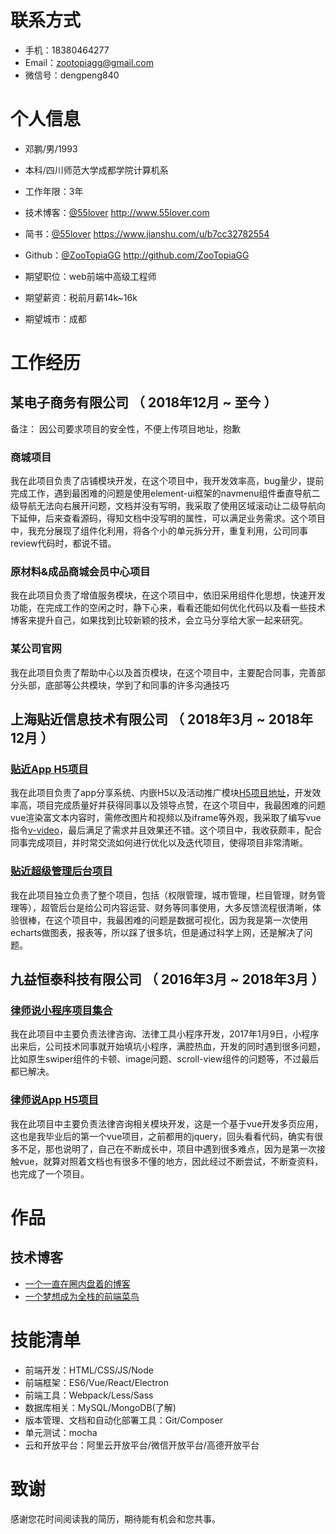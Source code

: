 
# 联系方式

- 手机：18380464277
- Email：zootopiagg@gmail.com
- 微信号：dengpeng840

# 个人信息

 - 邓鹏/男/1993
 - 本科/四川师范大学成都学院计算机系 
 - 工作年限：3年
 - 技术博客：[@55lover](http://www.55lover.com) http://www.55lover.com
 - 简书：[@55lover](https://www.jianshu.com/u/b7cc32782554) https://www.jianshu.com/u/b7cc32782554
 - Github：[@ZooTopiaGG](http://github.com/ZooTopiaGG) http://github.com/ZooTopiaGG

 - 期望职位：web前端中高级工程师
 - 期望薪资：税前月薪14k~16k
 - 期望城市：成都


# 工作经历

## 某电子商务有限公司 （ 2018年12月 ~ 至今 ）
备注： 因公司要求项目的安全性，不便上传项目地址，抱歉
### 商城项目 
我在此项目负责了店铺模块开发，在这个项目中，我开发效率高，bug量少，提前完成工作，遇到最困难的问题是使用element-ui框架的navmenu组件垂直导航二级导航无法向右展开问题，文档并没有写明，我采取了使用区域滚动让二级导航向下延伸，后来查看源码，得知文档中没写明的属性，可以满足业务需求。这个项目中，我充分展现了组件化利用，将各个小的单元拆分开，重复利用，公司同事review代码时，都说不错。


### 原材料&成品商城会员中心项目 
我在此项目负责了增值服务模块，在这个项目中，依旧采用组件化思想，快速开发功能，在完成工作的空闲之时，静下心来，看看还能如何优化代码以及看一些技术博客来提升自己，如果找到比较新颖的技术，会立马分享给大家一起来研究。


### 某公司官网

我在此项目负责了帮助中心以及首页模块，在这个项目中，主要配合同事，完善部分头部，底部等公共模块，学到了和同事的许多沟通技巧

  
## 上海贴近信息技术有限公司 （ 2018年3月 ~ 2018年12月 ）

### [贴近App H5项目](https://github.com/ZooTopiaGG/closer-h5)
我在此项目负责了app分享系统、内嵌H5以及活动推广模块[H5项目地址](https://github.com/ZooTopiaGG/closer-h5)，开发效率高，项目完成质量好并获得同事以及领导点赞，在这个项目中，我最困难的问题vue渲染富文本内容时，需修改图片和视频以及iframe等外观，我采取了编写vue指令[v-video](https://github.com/ZooTopiaGG/vue-video)，最后满足了需求并且效果还不错。这个项目中，我收获颇丰，配合同事完成项目，并时常交流如何进行优化以及迭代项目，使得项目非常清晰。


### [贴近超级管理后台项目](https://github.com/ZooTopiaGG/closer-sadmin)
我在此项目独立负责了整个项目，包括（权限管理，城市管理，栏目管理，财务管理等），超管后台是给公司内容运营、财务等同事使用，大多反馈流程很清晰，体验很棒，在这个项目中，我最困难的问题是数据可视化，因为我是第一次使用echarts做图表，报表等，所以踩了很多坑，但是通过科学上网，还是解决了问题。


## 九益恒泰科技有限公司 （ 2016年3月 ~ 2018年3月 ）
### [律师说小程序项目集合](https://github.com/ZooTopiaGG/wx-small-program) 
我在此项目中主要负责法律咨询、法律工具小程序开发，2017年1月9日，小程序出来后，公司技术同事就开始填坑小程序，满腔热血，开发的同时遇到很多问题，比如原生swiper组件的卡顿、image问题、scroll-view组件的问题等，不过最后都已解决。

  ### [律师说App H5项目](https://github.com/ZooTopiaGG/legal-consult) 
我在此项目中主要负责法律咨询相关模块开发，这是一个基于vue开发多页应用，这也是我毕业后的第一个vue项目，之前都用的jquery，回头看看代码，确实有很多不足，那也说明了，自己在不断成长中，项目中遇到很多难点，因为是第一次接触vue，就算对照着文档也有很多不懂的地方，因此经过不断尝试，不断查资料，也完成了一个项目。
  
# 作品

## 技术博客
- [一个一直在圈内盘着的博客](http://www.55lover.com/)
- [一个梦想成为全栈的前端菜鸟](https://www.jianshu.com/u/b7cc32782554)
    
# 技能清单

- 前端开发：HTML/CSS/JS/Node
- 前端框架：ES6/Vue/React/Electron
- 前端工具：Webpack/Less/Sass
- 数据库相关：MySQL/MongoDB(了解)
- 版本管理、文档和自动化部署工具：Git/Composer
- 单元测试：mocha
- 云和开放平台：阿里云开放平台/微信开放平台/高德开放平台
      
# 致谢
感谢您花时间阅读我的简历，期待能有机会和您共事。
      

